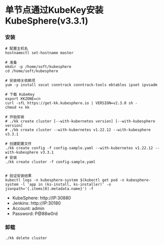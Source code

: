 # 单节点通过KubeKey安装KubeSphere(v3.3.1)

### 安装

```shell
# 配置主机名
hostnamectl set-hostname master

# 准备
mkdir -p /home/soft/kubesphere
cd /home/soft/kubesphere

# 安装相关依赖项
yum -y install socat conntrack conntrack-tools ebtables ipset ipvsadm

# 下载 KubeKey
export KKZONE=cn
curl -sfL https://get-kk.kubesphere.io | VERSION=v2.3.0 sh -
chmod +x kk

# 开始安装
# ./kk create cluster [--with-kubernetes version] [--with-kubesphere version]
# ./kk create cluster --with-kubernetes v1.22.12 --with-kubesphere v3.3.1

# 创建配置文件
./kk create config -f config-sample.yaml --with-kubernetes v1.22.12 --with-kubesphere v3.3.1
# 安装
./kk create cluster -f config-sample.yaml


# 验证安装结果
kubectl logs -n kubesphere-system $(kubectl get pod -n kubesphere-system -l 'app in (ks-install, ks-installer)' -o jsonpath='{.items[0].metadata.name}') -f
```

- KubeSphere: http://IP:30880
- Jenkins: http://IP:30180
- Account: admin
- Password: P@88w0rd

### 卸载

```shell
./kk delete cluster
```

